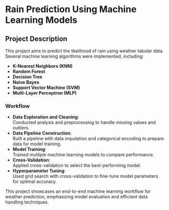 # Rain Prediction Using Machine Learning Models

## Project Description
This project aims to predict the likelihood of rain using weather tabular data. Several machine learning algorithms were implemented, including:  
- **K-Nearest Neighbors (KNN)**  
- **Random Forest**  
- **Decision Tree**  
- **Naive Bayes**  
- **Support Vector Machine (SVM)**  
- **Multi-Layer Perceptron (MLP)**  

### Workflow
- **Data Exploration and Cleaning**:  
  Conducted analysis and preprocessing to handle missing values and outliers.  
- **Data Pipeline Construction**:  
  Built a pipeline with data imputation and categorical encoding to prepare data for model training.  
- **Model Training**:  
  Trained multiple machine learning models to compare performance.  
- **Cross-Validation**:  
  Applied cross-validation to select the best-performing model.  
- **Hyperparameter Tuning**:  
  Used grid search with cross-validation to fine-tune model parameters for optimal accuracy.  

This project showcases an end-to-end machine learning workflow for weather prediction, emphasizing model evaluation and efficient data handling techniques.
